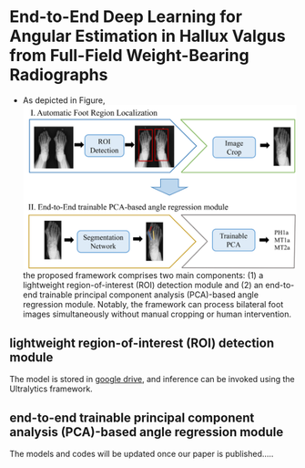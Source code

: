 # End-to-End Deep Learning for Angular Estimation in Hallux Valgus from Full-Field Weight-Bearing Radiographs

* As depicted in Figure, ![The framework architecture](./figure1.png)the proposed framework comprises two main components: 
(1) a lightweight region-of-interest (ROI) detection module and 
(2) an end-to-end trainable principal component analysis (PCA)-based angle regression module. 
Notably, the framework can process bilateral foot images simultaneously without manual cropping or human intervention.

## lightweight region-of-interest (ROI) detection module
The model is stored in [google drive](https://drive.google.com/file/d/1I4vuSWtSKkh2XfPsxkb2S4SDpRtfKl7V/view?usp=sharing), and inference can be invoked using the Ultralytics framework.
## end-to-end trainable principal component analysis (PCA)-based angle regression module
The models and codes will be updated once our paper is published.....